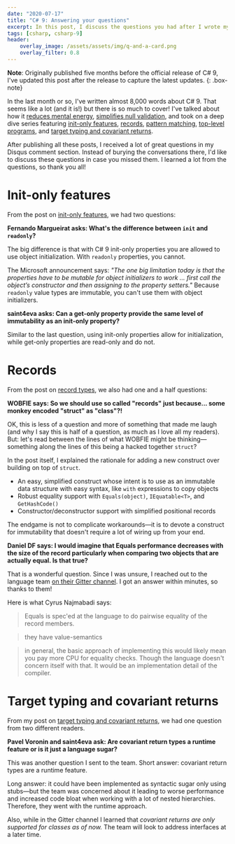 ```yaml
---
date: "2020-07-17"
title: "C# 9: Answering your questions"
excerpt: In this post, I discuss the questions you had after I wrote my posts.
tags: [csharp, csharp-9]
header:
    overlay_image: /assets/assets/img/q-and-a-card.png
    overlay_filter: 0.8
---
```


**Note**: Originally published five months before the official release of C# 9, I've updated this post after the release to capture the latest updates.
{: .box-note}

In the last month or so, I've written almost 8,000 words about C# 9. That seems like a lot (and it is!) but there is so much to cover! I've talked about how it [reduces mental energy](https://daveabrock.com/2020/06/18/reduce-mental-energy-with-c-sharp), [simplifies null validation](https://daveabrock.com/2020/06/24/simplified-null-validation), and took on a deep dive series featuring [init-only features](https://daveabrock.com/2020/06/29/c-sharp-9-deep-dive-inits), [records](https://daveabrock.com/2020/07/06/c-sharp-9-deep-dive-records), [pattern matching](https://daveabrock.com/2020/07/06/c-sharp-9-pattern-matching), [top-level programs](https://daveabrock.com/2020/07/09/c-sharp-9-top-level-programs), and [target typing and covariant returns](https://daveabrock.com/2020/07/14/c-sharp-9-target-typing-covariants).

After publishing all these posts, I received a lot of great questions in my Disqus comment section. Instead of burying the conversations there, I'd like to discuss these questions in case you missed them. I learned a lot from the questions, so thank you all!

# Init-only features

From the post on [init-only features](https://daveabrock.com/2020/06/29/c-sharp-9-deep-dive-inits), we had two questions:

**Fernando Margueirat asks: What's the difference between `init` and `readonly`?**

The big difference is that with C# 9 init-only properties you are allowed to use object initialization. With `readonly` properties, you cannot.

The Microsoft announcement says: *"The one big limitation today is that the properties have to be mutable for object initializers to work ... first call the object’s constructor and then assigning to the property setters."* Because `readonly` value types are immutable, you can't use them with object initializers.

**saint4eva asks: Can a get-only property provide the same level of immutability as an init-only property?**

Similar to the last question, using init-only properties allow for initialization, while get-only properties are read-only and do not.

# Records

From the post on [record types](https://daveabrock.com/2020/07/06/c-sharp-9-deep-dive-records), we also had one and a half questions:

**WOBFIE says: So we should use so called "records" just because... some monkey encoded "struct" as "class"?!**

OK, this is less of a question and more of something that made me laugh (and why I say this is half of a question, as much as I love all my readers). But: let's read between the lines of what WOBFIE might be thinking—something along the lines of this being a hacked together `struct`?

In the post itself, I explained the rationale for adding a new construct over building on top of `struct`.

- An easy, simplified construct whose intent is to use as an immutable data structure with easy syntax, like `with` expressions to copy objects
- Robust equality support with `Equals(object)`, `IEquatable<T>`, and `GetHashCode()`
- Constructor/deconstructor support with simplified positional records

The endgame is not to complicate workarounds—it is to devote a construct for immutability that doesn't require a lot of wiring up from your end.

**Daniel DF says: I would imagine that Equals performance decreases with the size of the record particularly when comparing two objects that are actually equal. Is that true?**

That is a wonderful question. Since I was unsure, I reached out to the language team [on their Gitter channel](https://gitter.im/dotnet/csharplang). I got an answer within minutes, so thanks to them!

Here is what Cyrus Najmabadi says:

> Equals is spec'ed at the language to do pairwise equality of the record members.

> they have value-semantics

> in general, the basic approach of implementing this would likely mean you pay more CPU for equality checks. Though the language doesn't concern itself with that. It would be an implementation detail of the compiler.

# Target typing and covariant returns

From my post on [target typing and covariant returns](https://daveabrock.com/2020/07/14/c-sharp-9-target-typing-covariants), we had one question from two different readers.

**Pavel Voronin and saint4eva ask: Are covariant return types a runtime feature or is it just a language sugar?**

This was another question I sent to the team. Short answer: covariant return types are a runtime feature.

Long answer: it could have been implemented as syntactic sugar only using stubs—but the team was concerned about it leading to worse performance and increased code bloat when working with a lot of nested hierarchies. Therefore, they went with the runtime approach.

Also, while in the Gitter channel I learned that *covariant returns are only supported for classes as of now.* The team will look to address interfaces at a later time.
